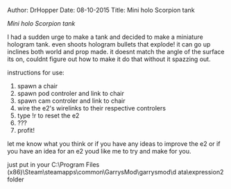 Author: DrHopper
Date: 08-10-2015
Title: Mini holo Scorpion tank

*Mini holo Scorpion tank*

I had a sudden urge to make a tank and decided to make a miniature hologram tank. even shoots hologram bullets that explode! it can go up inclines both world and prop made. it doesnt match the angle of the surface its on, couldnt figure out how to make it do that without it spazzing out.

instructions for use:
1. spawn a chair
2. spawn pod controler and link to chair
3. spawn cam controler and link to chair
4. wire the e2's wirelinks to their respective controlers
5. type !r to reset the e2
6. ???
7. profit!


let me know what you think or if you have any ideas to improve the e2 or if you have an idea for an e2 youd like me to try and make for you.

just put in your
C:\Program Files (x86)\Steam\steamapps\common\GarrysMod\garrysmod\d ata\expression2 folder